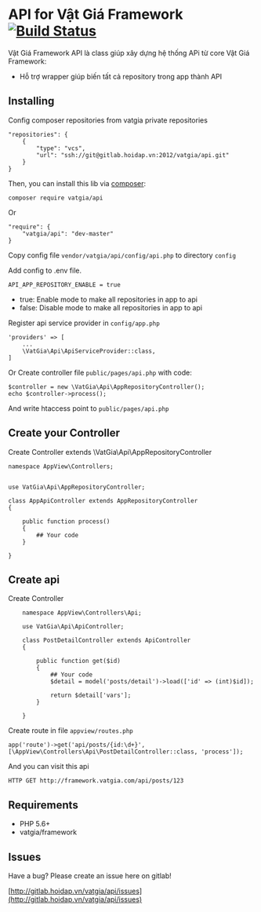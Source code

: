 # API for Vật Giá Framework [![Build Status](https://travis-ci.org/harrydeluxe/php-liquid.svg?branch=develop)](https://travis-ci.org/harrydeluxe/php-liquid)

Vật Giá Framework API là class giúp xây dựng hệ thống APi từ core Vật Giá Framework:

 * Hỗ trợ wrapper giúp biến tất cả repository trong app thành API


## Installing

Config composer repositories from vatgia private repositories

    "repositories": {
        {
            "type": "vcs",
            "url": "ssh://git@gitlab.hoidap.vn:2012/vatgia/api.git"
        } 
    }
   
Then, you can install this lib via [composer](https://getcomposer.org/):

    composer require vatgia/api
    
Or
    
    "require": {
        "vatgia/api": "dev-master"
    }


Copy config file ```vendor/vatgia/api/config/api.php``` to directory ```config```

Add config to .env file. 

    API_APP_REPOSITORY_ENABLE = true
    
- true: Enable mode to make all repositories in app to api 
- false: Disable mode to make all repositories in app to api


Register api service provider in ```config/app.php```

    'providers' => [
        ...    
        \VatGia\Api\ApiServiceProvider::class,
    ]


Or Create controller file ```public/pages/api.php``` with code:

    $controller = new \VatGia\Api\AppRepositoryController();
    echo $controller->process();

And write htaccess point to ```public/pages/api.php```

## Create your Controller 

Create Controller extends \VatGia\Api\AppRepositoryController

```
namespace AppView\Controllers;
        
        
use VatGia\Api\AppRepositoryController;
        
class AppApiController extends AppRepositoryController
{

    public function process()
    {
        ## Your code
    }

}
```
    

## Create api

Create Controller

```
    namespace AppView\Controllers\Api;
            
    use VatGia\Api\ApiController;
            
    class PostDetailController extends ApiController
    {
        
        public function get($id)
        {
            ## Your code
            $detail = model('posts/detail')->load(['id' => (int)$id]);
            
            return $detail['vars'];
        }
    
    }
```

Create route in file ```appview/routes.php```

    app('route')->get('api/posts/{id:\d+}', [\AppView\Controllers\Api\PostDetailController::class, 'process']);

And you can visit this api 

    HTTP GET http://framework.vatgia.com/api/posts/123
    
    
## Requirements

 * PHP 5.6+
 * vatgia/framework

## Issues

Have a bug? Please create an issue here on gitlab!

[http://gitlab.hoidap.vn/vatgia/api/issues](http://gitlab.hoidap.vn/vatgia/api/issues)